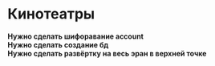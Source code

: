 # Кинотеатры
**Нужно сделать шифоравание account**  
**Нужно сделать создание бд**  
**Нужно сделать развёртку на весь эран в верхней точке**  
